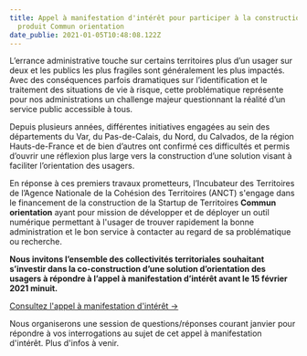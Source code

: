 ```yaml
---
title: Appel à manifestation d'intérêt pour participer à la construction du
  produit Commun orientation
date_publie: 2021-01-05T10:48:08.122Z
---
```

L’errance administrative touche sur certains territoires plus d’un usager sur deux et les publics les plus fragiles sont généralement les plus impactés. Avec des conséquences parfois dramatiques sur l’identification et le traitement des situations de vie à risque, cette problématique représente pour nos administrations un challenge majeur questionnant la réalité d’un service public accessible à tous.

Depuis plusieurs années, différentes initiatives engagées au sein des départements du Var, du Pas-de-Calais, du Nord, du Calvados, de la région Hauts-de-France et de bien d’autres ont confirmé ces difficultés et permis d’ouvrir une réflexion plus large vers la construction d’une solution visant à faciliter l’orientation des usagers.

En réponse à ces premiers travaux prometteurs, l’Incubateur des Territoires de l’Agence Nationale de la Cohésion des Territoires (ANCT) s'engage dans le financement de la construction de la Startup de Territoires **Commun orientation** ayant pour mission de développer et de déployer un outil numérique permettant à l'usager de trouver rapidement la bonne administration et le bon service à contacter au regard de sa problématique ou recherche.

**Nous invitons l’ensemble des collectivités territoriales souhaitant s’investir dans la co-construction d’une solution d’orientation des usagers à répondre à l’appel à manifestation d’intérêt avant le 15 février 2021 minuit.** 

<a class="cta shadow-yellow" href="https://incubateur.anct.gouv.fr/pdf/AMI_CommunOrientation_122020.pdf">
 Consultez l'appel à manifestation d'intérêt →
</a>

Nous organiserons une session de questions/réponses courant janvier pour répondre à vos interrogations au sujet de cet appel à manifestation d'intérêt. Plus d'infos à venir.